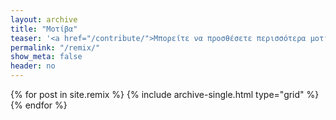 ```yaml
---
layout: archive
title: "Μοτίβα"
teaser: '<a href="/contribute/">Μπορείτε να προσθέσετε περισσότερα μοτίβα σύμφωνα με τις οδηγίες</a>'
permalink: "/remix/"
show_meta: false
header: no
---
```


<div class="grid__wrapper">
  {% for post in site.remix %}
    {% include archive-single.html type="grid" %}
  {% endfor %}
</div>
